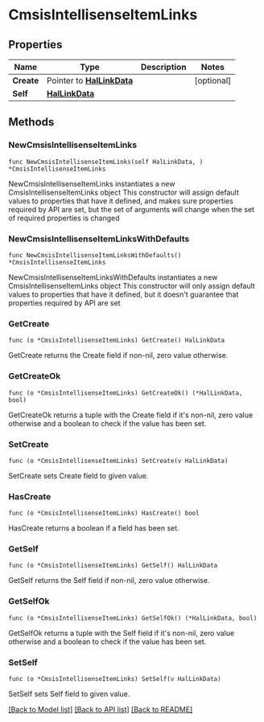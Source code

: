 <!--
Copyright (C) 2020-2023 Arm Limited or its affiliates and Contributors. All rights reserved.
SPDX-License-Identifier: Apache-2.0
-->
# CmsisIntellisenseItemLinks

## Properties

Name | Type | Description | Notes
------------ | ------------- | ------------- | -------------
**Create** | Pointer to [**HalLinkData**](HalLinkData.md) |  | [optional] 
**Self** | [**HalLinkData**](HalLinkData.md) |  | 

## Methods

### NewCmsisIntellisenseItemLinks

`func NewCmsisIntellisenseItemLinks(self HalLinkData, ) *CmsisIntellisenseItemLinks`

NewCmsisIntellisenseItemLinks instantiates a new CmsisIntellisenseItemLinks object
This constructor will assign default values to properties that have it defined,
and makes sure properties required by API are set, but the set of arguments
will change when the set of required properties is changed

### NewCmsisIntellisenseItemLinksWithDefaults

`func NewCmsisIntellisenseItemLinksWithDefaults() *CmsisIntellisenseItemLinks`

NewCmsisIntellisenseItemLinksWithDefaults instantiates a new CmsisIntellisenseItemLinks object
This constructor will only assign default values to properties that have it defined,
but it doesn't guarantee that properties required by API are set

### GetCreate

`func (o *CmsisIntellisenseItemLinks) GetCreate() HalLinkData`

GetCreate returns the Create field if non-nil, zero value otherwise.

### GetCreateOk

`func (o *CmsisIntellisenseItemLinks) GetCreateOk() (*HalLinkData, bool)`

GetCreateOk returns a tuple with the Create field if it's non-nil, zero value otherwise
and a boolean to check if the value has been set.

### SetCreate

`func (o *CmsisIntellisenseItemLinks) SetCreate(v HalLinkData)`

SetCreate sets Create field to given value.

### HasCreate

`func (o *CmsisIntellisenseItemLinks) HasCreate() bool`

HasCreate returns a boolean if a field has been set.

### GetSelf

`func (o *CmsisIntellisenseItemLinks) GetSelf() HalLinkData`

GetSelf returns the Self field if non-nil, zero value otherwise.

### GetSelfOk

`func (o *CmsisIntellisenseItemLinks) GetSelfOk() (*HalLinkData, bool)`

GetSelfOk returns a tuple with the Self field if it's non-nil, zero value otherwise
and a boolean to check if the value has been set.

### SetSelf

`func (o *CmsisIntellisenseItemLinks) SetSelf(v HalLinkData)`

SetSelf sets Self field to given value.



[[Back to Model list]](../README.md#documentation-for-models) [[Back to API list]](../README.md#documentation-for-api-endpoints) [[Back to README]](../README.md)


